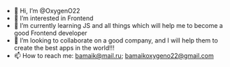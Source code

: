- 👋 Hi, I’m @OxygenO22
- 👀 I’m interested in Frontend
- 🌱 I’m currently learning JS and all things which will help me to become a good Frontend developer
- 💞️ I’m looking to collaborate on a good company, and I will help them to create the best apps in the world!!! 
- 📫 How to reach me: bamaik@mail.ru; bamaikoxygeno22@gmail.com

<!---
OxygenO22/OxygenO22 is a ✨ special ✨ repository because its `README.md` (this file) appears on your GitHub profile.
You can click the Preview link to take a look at your changes.
--->
